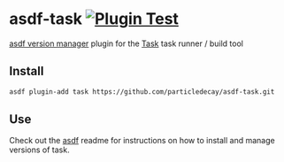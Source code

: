 # asdf-task [![Plugin Test](https://github.com/particledecay/asdf-task/workflows/Plugin%20Test/badge.svg)](https://github.com/particledecay/asdf-task)
[asdf version manager](https://github.com/asdf-vm/asdf) plugin for the [Task](https://github.com/go-task/task) task runner / build tool

## Install
```bash
asdf plugin-add task https://github.com/particledecay/asdf-task.git
```

## Use
Check out the [asdf](https://github.com/asdf-vm/asdf) readme for instructions on how to install and manage versions of task.
